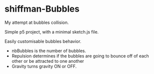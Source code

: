 # shiffman-Bubbles
My attempt at bubbles collision.

Simple p5 project, with a minimal sketch.js file.

Easily customisable bubbles behavior.

- nbBubbles is the number of bubbles.
- Repulsion determines if the bubbles are going to bounce off of each other or be attracted to one another
- Gravity turns gravity ON or OFF.
